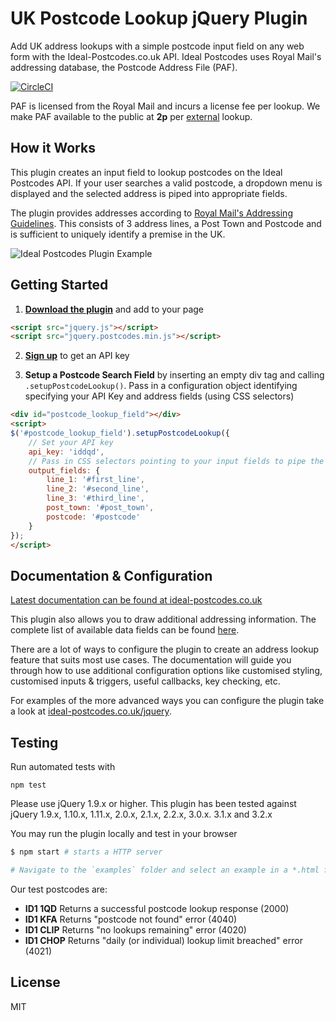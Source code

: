 # UK Postcode Lookup jQuery Plugin

Add UK address lookups with a simple postcode input field on any web form with the Ideal-Postcodes.co.uk API. Ideal Postcodes uses Royal Mail's addressing database, the Postcode Address File (PAF).

[![CircleCI](https://circleci.com/gh/ideal-postcodes/jquery.postcodes/tree/master.svg?style=svg)](https://circleci.com/gh/ideal-postcodes/jquery.postcodes/tree/master)

PAF is licensed from the Royal Mail and incurs a license fee per lookup. We make PAF available to the public at **2p** per [external](https://ideal-postcodes.co.uk/termsandconditions#external) lookup.

## How it Works

This plugin creates an input field to lookup postcodes on the Ideal Postcodes API. If your user searches a valid postcode, a dropdown menu is displayed and the selected address is piped into appropriate fields.

The plugin provides addresses according to [Royal Mail's Addressing Guidelines](http://www.royalmail.com/personal/help-and-support/How-do-I-address-my-mail-correctly). This consists of 3 address lines, a Post Town and Postcode and is sufficient to uniquely identify a premise in the UK.

![Ideal Postcodes Plugin Example](https://raw.github.com/ideal-postcodes/jquery.postcodes/master/examples/ideal_postcodes_snippet.png)

## Getting Started
1) **[Download the plugin](https://raw.github.com/ideal-postcodes/jquery.postcodes/master/dist/postcodes.min.js)** and add to your page

```html
<script src="jquery.js"></script>
<script src="jquery.postcodes.min.js"></script>
```

2) **[Sign up](https://ideal-postcodes.co.uk)** to get an API key

3) **Setup a Postcode Search Field** by inserting an empty div tag and calling `.setupPostcodeLookup()`. Pass in a configuration object identifying specifying your API Key and address fields (using CSS selectors)

```html
<div id="postcode_lookup_field"></div>
<script>
$('#postcode_lookup_field').setupPostcodeLookup({
	// Set your API key
	api_key: 'iddqd',
	// Pass in CSS selectors pointing to your input fields to pipe the results
	output_fields: {
		line_1: '#first_line',
		line_2: '#second_line',
		line_3: '#third_line',
		post_town: '#post_town',
		postcode: '#postcode'
	}
});
</script>
```

## Documentation & Configuration

[Latest documentation can be found at ideal-postcodes.co.uk](https://ideal-postcodes.co.uk/documentation/jquery-plugin)

This plugin also allows you to draw additional addressing information. The complete list of available data fields can be found [here](https://ideal-postcodes.co.uk/documentation/paf-data).

There are a lot of ways to configure the plugin to create an address lookup feature that suits most use cases. The documentation will guide you through how to use additional configuration options like customised styling, customised inputs & triggers, useful callbacks, key checking, etc.

For examples of the more advanced ways you can configure the plugin take a look at [ideal-postcodes.co.uk/jquery](https://ideal-postcodes.co.uk/jquery).

## Testing

Run automated tests with

```
npm test
```

Please use jQuery 1.9.x or higher. This plugin has been tested against jQuery 1.9.x, 1.10.x, 1.11.x, 2.0.x, 2.1.x, 2.2.x, 3.0.x. 3.1.x and 3.2.x

You may run the plugin locally and test in your browser

```bash
$ npm start # starts a HTTP server

# Navigate to the `examples` folder and select an example in a *.html file
```

Our test postcodes are:
- **ID1 1QD** Returns a successful postcode lookup response (2000)
- **ID1 KFA** Returns "postcode not found" error (4040)
- **ID1 CLIP** Returns "no lookups remaining" error (4020)
- **ID1 CHOP** Returns "daily (or individual) lookup limit breached" error (4021)

## License

MIT
